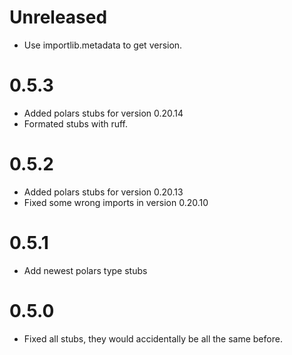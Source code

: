 
# Unreleased
- Use importlib.metadata to get version.
# 0.5.3 
- Added polars stubs for version 0.20.14
- Formated stubs with ruff.
# 0.5.2
- Added polars stubs for version 0.20.13
- Fixed some wrong imports in version 0.20.10
# 0.5.1
- Add newest polars type stubs

# 0.5.0
- Fixed all stubs, they would accidentally be all the same before.
